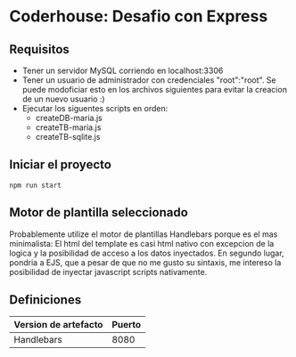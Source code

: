 # Coderhouse: Desafio con Express
## Requisitos
* Tener un servidor MySQL corriendo en localhost:3306
* Tener un usuario de administrador con credenciales "root":"root". Se puede modoficiar esto en los archivos siguientes para evitar la creacion de un nuevo usuario :)
* Ejecutar los siguentes scripts en orden:
    * createDB-maria.js
    * createTB-maria.js
    * createTB-sqlite.js

## Iniciar el proyecto
```
npm run start
```
## Motor de plantilla seleccionado
Probablemente utilize el motor de plantillas Handlebars porque es el mas minimalista: El html del template es casi html nativo con excepcion de la logica y la posibilidad de acceso a los datos inyectados. En segundo lugar, pondria a EJS, que a pesar de que no me gusto su sintaxis, me intereso la posibilidad de inyectar javascript scripts nativamente.


## Definiciones
| Version de artefacto | Puerto |
| ----------- | ----------- |
| Handlebars | 8080 |

